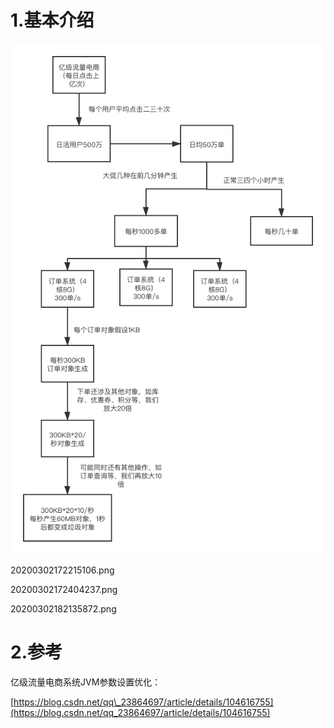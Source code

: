 # 1.基本介绍

![](/static/image/20200302172327547.png)

20200302172215106.png

20200302172404237.png

20200302182135872.png

# 2.参考

亿级流量电商系统JVM参数设置优化：

[https://blog.csdn.net/qq\_23864697/article/details/104616755](https://blog.csdn.net/qq_23864697/article/details/104616755)

